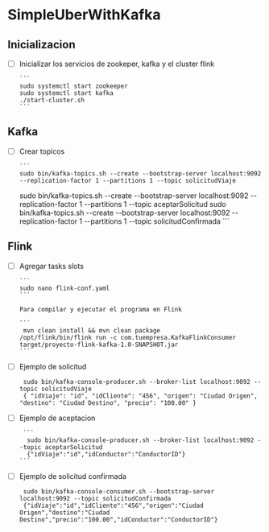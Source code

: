 # SimpleUberWithKafka

## Inicializacion

- [ ] Inicializar los servicios de zookeper, kafka y el cluster flink
      
      ```
      sudo systemctl start zookeeper
      sudo systemctl start kafka
      ./start-cluster.sh
      ```

## Kafka
- [ ] Crear topicos
      
      ```
      sudo bin/kafka-topics.sh --create --bootstrap-server localhost:9092 --replication-factor 1 --partitions 1 --topic solicitudViaje
    sudo bin/kafka-topics.sh --create --bootstrap-server localhost:9092 --replication-factor 1 --partitions 1 --topic aceptarSolicitud
    sudo bin/kafka-topics.sh --create --bootstrap-server localhost:9092 --replication-factor 1 --partitions 1 --topic solicitudConfirmada
      ```

## Flink
- [ ] Agregar tasks slots
      
      ```
      sudo nano flink-conf.yaml
      ```
      
      Para compilar y ejecutar el programa en Flink
      
      ```
       mvn clean install && mvn clean package
      /opt/flink/bin/flink run -c com.tuempresa.KafkaFlinkConsumer target/proyecto-flink-kafka-1.0-SNAPSHOT.jar
      ```
- [ ] Ejemplo de solicitud
      
     ```
      sudo bin/kafka-console-producer.sh --broker-list localhost:9092 --topic solicitudViaje
      { "idViaje": "id", "idCliente": "456", "origen": "Ciudad Origen", "destino": "Ciudad Destino", "precio": "100.00" }
    ```
     
- [ ] Ejemplo de aceptacion
      
       ```
        sudo bin/kafka-console-producer.sh --broker-list localhost:9092 --topic aceptarSolicitud
        {"idViaje":"id","idConductor":"ConductorID"}
      ```
      
- [ ] Ejemplo de solicitud confirmada
      
     ```
      sudo bin/kafka-console-consumer.sh --bootstrap-server localhost:9092 --topic solicitudConfirmada
      {"idViaje":"id","idCliente":"456","origen":"Ciudad Origen","destino":"Ciudad Destino","precio":"100.00","idConductor":"ConductorID"}
     ```

